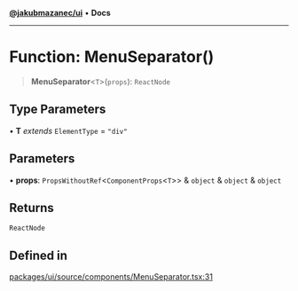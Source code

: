 [**@jakubmazanec/ui**](../README.md) • **Docs**

---

# Function: MenuSeparator()

> **MenuSeparator**\<`T`\>(`props`): `ReactNode`

## Type Parameters

• **T** _extends_ `ElementType` = `"div"`

## Parameters

• **props**: `PropsWithoutRef`\<`ComponentProps`\<`T`\>\> & `object` & `object` & `object`

## Returns

`ReactNode`

## Defined in

[packages/ui/source/components/MenuSeparator.tsx:31](https://github.com/jakubmazanec/tools/blob/05074a1dedd887672f015df129961cd35c75acfe/packages/ui/source/components/MenuSeparator.tsx#L31)

